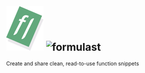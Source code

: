 # ![](public/images/logo.svg) ![formulast](https://formulast.vercel.app/)

Create and share clean, read-to-use function snippets
